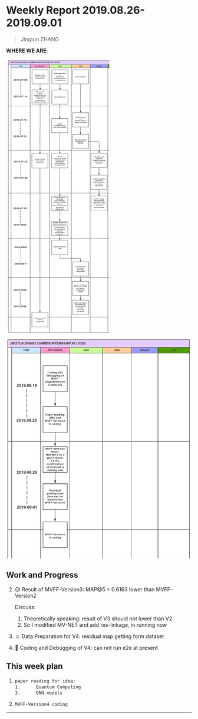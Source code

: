 # Weekly Report 2019.08.26-2019.09.01

>   Jingtun ZHANG

**WHERE WE ARE**:

<img src="./figures/summer_intern.png" width="280px" height="750px" />

<img src="./figures/summer_intern2.png" width="520px" height="600px" />

## Work and Progress
2.    :disappointed_relieved: Result of MVFF-Version3: MAP@5 = 0.6163 lower than MVFF-Version2

      Discuss: 

      1.   Theoretically speaking: result of V3 should not lower than V2
      2.   So I modified MV-NET and add res-linkage, in running now
      
3.    :relaxed: Data Preparation for V4: residual map getting form dataset

4.    :hammer: Coding and Debugging of V4: can not run e2e at present

## This week plan

1.     paper reading for idea:
       1.      Quantum Computing
       3.      GNN models
2.     MVFF-Version4 coding

---
[1]: https://github.com/OrdinaryCrazy/cnn-compiler-notebook/blob/master/GNN/DMC-Net.md
[2]: https://github.com/OrdinaryCrazy/cnn-compiler-notebook/blob/master/GNN/GCN.md
